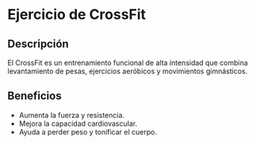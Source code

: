 
# Ejercicio de CrossFit

## Descripción
El CrossFit es un entrenamiento funcional de alta intensidad que combina levantamiento de pesas, ejercicios aeróbicos y movimientos gimnásticos.

## Beneficios
- Aumenta la fuerza y resistencia.
- Mejora la capacidad cardiovascular.
- Ayuda a perder peso y tonificar el cuerpo.

